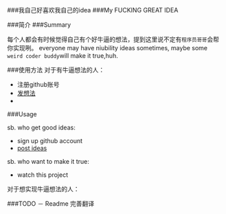 ###我自己好喜欢我自己的idea
###My FUCKING GREAT IDEA

###简介
###Summary

每个人都会有时候觉得自己有个好牛逼的想法，提到这里说不定有```程序员哥哥```会帮你实现咧。
everyone may have niubility ideas sometimes, maybe some ```weird coder buddy```will make it true,huh.

###使用方法
对于有牛逼想法的人：

- 注册github账号
- [发想法](https://github.com/zzz6519003/ideas/issues/new)
- 
###Usage

sb. who get good ideas:
- sign up github account
- [post ideas](https://github.com/zzz6519003/ideas/issues/new)

sb. who want to make it true:
- watch this project

对于想实现牛逼想法的人：


###TODO
－ Readme 完善翻译
